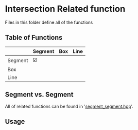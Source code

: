# Intersection Related function 

Files in this folder define all of the functions 

## Table of Functions

|          |     Segment             |  Box     | Line     |
|----------|-------------------------|----------|----------|
| Segment  | :ballot_box_with_check: |          |          |
| Box      |                         |          |          |
| Line     |                         |          |          |

## Segment vs. Segment

All of related functions can be found in '[segment_segment.hpp](include/geometry/operation/intersection/segment_segment.hpp)'. 


## Usage
